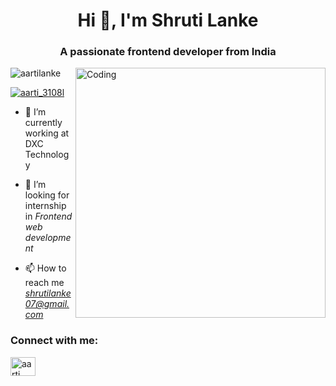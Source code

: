 <h1 align="center">Hi 👋, I'm Shruti Lanke</h1>
<h3 align="center">A passionate frontend developer from India</h3>
<img align="right" alt="Coding" width="400" src="https://cdn.dribbble.com/users/4055494/screenshots/15215756/media/d2b66c4ca0192aa26d103448b3d1518b.gif">
<p align="left"> <img src="https://komarev.com/ghpvc/?username=aartilanke&label=Profile%20views&color=0e75b6&style=flat" alt="aartilanke" /> </p>

<p align="left"> <a href="https://twitter.com/aarti_3108l" target="blank"><img src="https://img.shields.io/twitter/follow/aarti_3108l?logo=twitter&style=for-the-badge" alt="aarti_3108l" /></a> </p>

- 🌱 I’m currently working at DXC Technology

- 🤝 I’m looking for internship in *Frontend web development*

- 📫 How to reach me *shrutilanke07@gmail.com*

<h3 align="left">Connect with me:</h3>
<p align="left">
<a href="https://www.linkedin.com/in/shruti-lanke-768468171" target="blank"><img align="center" src="https://raw.githubusercontent.com/rahuldkjain/github-profile-readme-generator/master/src/images/icons/Social/linked-in-alt.svg" alt="aarti lanke" height="30" width="40" /></a>
</p>

